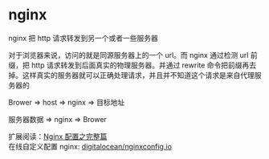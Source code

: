 # nginx

nginx 把 http 请求转发到另一个或者一些服务器

对于浏览器来说，访问的就是同源服务器上的一个 url。而 nginx 通过检测 url 前缀，把 http 请求转发到后面真实的物理服务器。并通过 rewrite 命令把前缀再去掉。这样真实的服务器就可以正确处理请求，并且并不知道这个请求是来自代理服务器的

Brower =\> host =\> nginx =\> 目标地址

服务器数据 =\> nginx =\> Brower

扩展阅读：[Nginx 配置之完整篇](https://imququ.com/post/my-nginx-conf.html)  
在线自定义配置 nginx: [digitalocean/nginxconfig.io](https://github.com/digitalocean/nginxconfig.io)
